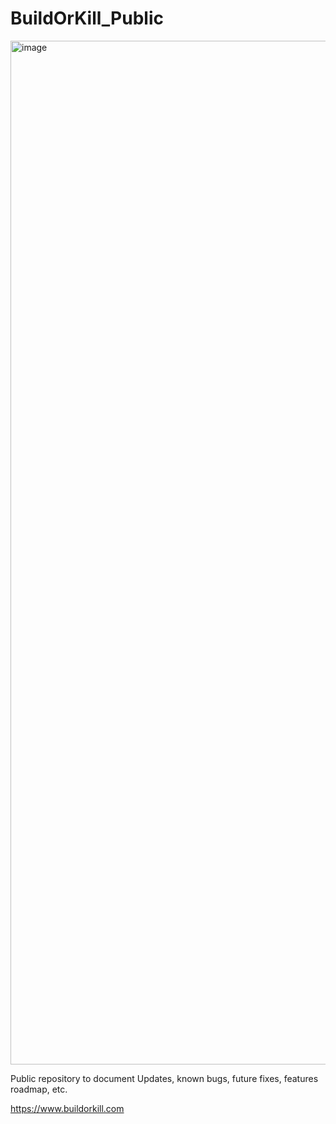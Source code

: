 # BuildOrKill_Public

<img width="1367" height="1638" alt="image" src="https://github.com/user-attachments/assets/d2865dc6-feb3-4626-8002-1bb2e9718e83" />


Public repository to document Updates, known bugs, future fixes, features roadmap, etc.

https://www.buildorkill.com

